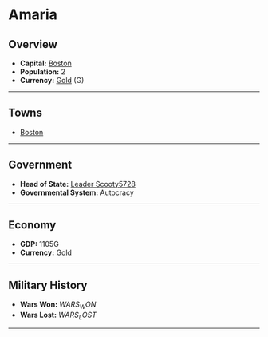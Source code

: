 # Amaria

## Overview

- **Capital:** [Boston](Boston)
- **Population:** 2
- **Currency:** [Gold](Gold) (G)

---

## Towns

- [Boston](Boston)

---

## Government

- **Head of State:** [Leader Scooty5728](Scooty5728)
- **Governmental System:** Autocracy

---

## Economy

- **GDP:** 1105G
- **Currency:** [Gold](Gold)

---

## Military History

- **Wars Won:** $WARS_WON$
- **Wars Lost:** $WARS_LOST$

---

